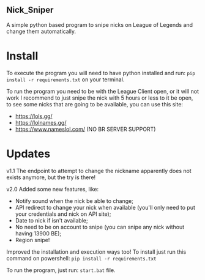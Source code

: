 ## Nick_Sniper
A simple python based program to snipe nicks on League of Legends and change them automatically.

# Install
To execute the program you will need to have python installed and run:
`pip install -r requirements.txt`
on your terminal.

To run the program you need to be with the League Client open, or it will not work
I recommend to just snipe the nick with 5 hours or less to it be open, to see some nicks that are
going to be available, you can use this site:
- https://lols.gg/
- https://lolnames.gg/
- https://www.nameslol.com/ (NO BR SERVER SUPPORT)

# Updates
v1.1
The endpoint to attempt to change the nickname apparently does not exists anymore, but the try is there!

v2.0
Added some new features, like:
- Notify sound when the nick be able to change;
- API redirect to change your nick when available (you'll only need to put your credentials and nick on API site);
- Date to nick if isn't available;
- No need to be on account to snipe (you can snipe any nick without having 13900 BE);
- Region snipe!

Improved the installation and execution ways too!
To install just run this command on powershell:
 `pip install -r requirements.txt`

To run the program, just run:
`start.bat` file.
